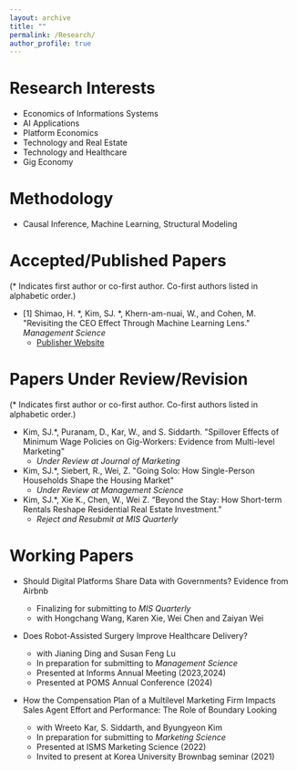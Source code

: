 ```yaml
---
layout: archive
title: ""
permalink: /Research/
author_profile: true
---
```




Research Interests 
======
* Economics of Informations Systems
* AI Applications
* Platform Economics
* Technology and Real Estate
* Technology and Healthcare
* Gig Economy

Methodology 
======
* Causal Inference, Machine Learning, Structural Modeling
  
Accepted/Published Papers
======
(* Indicates first author or co-first author. Co-first authors listed in alphabetic order.)
* [1]  Shimao, H. *, Kim, SJ. *, Khern-am-nuai, W., and Cohen, M. "Revisiting the CEO Effect Through Machine Learning Lens." _Management Science_
  - [Publisher Website]([https://website-name.com](https://pubsonline.informs.org/doi/full/10.1287/mnsc.2023.03625))


Papers Under Review/Revision
======   
(* Indicates first author or co-first author. Co-first authors listed in alphabetic order.)
 * Kim, SJ.*, Puranam, D., Kar, W., and S. Siddarth. "Spillover Effects of Minimum Wage Policies on Gig-Workers: Evidence from Multi-level Marketing"
   * _Under Review at Journal of Marketing_  
 * Kim, SJ.*, Siebert, R., Wei, Z. "Going Solo: How Single-Person Households Shape the Housing Market"
   * _Under Review at Management Science_  
 * Kim, SJ.*, Xie K., Chen, W., Wei Z. “Beyond the Stay: How Short-term Rentals Reshape Residential Real Estate Investment."
   * _Reject and Resubmit at MIS Quarterly_
   
Working Papers
======
* Should Digital Platforms Share Data with Governments? Evidence from Airbnb
  * Finalizing for submitting to _MIS Quarterly_
  * with Hongchang Wang, Karen Xie, Wei Chen and Zaiyan Wei
       
* Does Robot-Assisted Surgery Improve Healthcare Delivery?
  * with Jianing Ding and Susan Feng Lu
  * In preparation for submitting to _Management Science_
  * Presented at Informs Annual Meeting (2023,2024)
  * Presented at POMS Annual Conference (2024)
     
* How the Compensation Plan of a Multilevel Marketing Firm Impacts Sales Agent Effort and Performance: The Role of Boundary Looking  
  * with Wreeto Kar, S. Siddarth, and Byungyeon Kim
  * In preparation for submitting to _Marketing Science_
  * Presented at ISMS Marketing Science (2022)
  * Invited to present at Korea University Brownbag seminar (2021)

